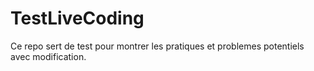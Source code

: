 # TestLiveCoding

Ce repo sert de test pour montrer les pratiques et problemes potentiels avec modification.